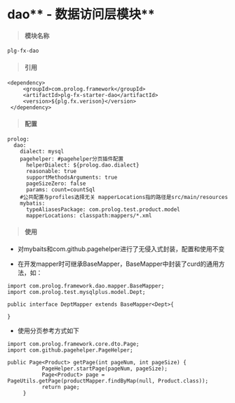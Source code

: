 # dao** - 数据访问层模块**

> #### 模块名称

```
plg-fx-dao
```

> #### 引用

```
<dependency>
     <groupId>com.prolog.framework</groupId>
     <artifactId>plg-fx-starter-dao</artifactId>
     <version>${plg.fx.verison}</version>
 </dependency>
```

> #### 配置

```
prolog:
  dao:
    dialect: mysql
    pagehelper: #pagehelper分页插件配置
      helperDialect: ${prolog.dao.dialect}
      reasonable: true
      supportMethodsArguments: true
      pageSizeZero: false
      params: count=countSql
    #公共配置与profiles选择无关 mapperLocations指的路径是src/main/resources
    mybatis:
      typeAliasesPackage: com.prolog.test.product.model
      mapperLocations: classpath:mappers/*.xml
```

> #### 使用

* 对mybaits和com.github.pagehelper进行了无侵入式封装，配置和使用不变

* 在开发mapper时可继承BaseMapper，BaseMapper中封装了curd的通用方法，如：

```
import com.prolog.framework.dao.mapper.BaseMapper;
import com.prolog.test.mysqlplus.model.Dept;

public interface DeptMapper extends BaseMapper<Dept>{

}
```

* 使用分页参考方式如下

```
import com.prolog.framework.core.dto.Page;
import com.github.pagehelper.PageHelper;

public Page<Product> getPage(int pageNum, int pageSize) {
           PageHelper.startPage(pageNum, pageSize);
           Page<Product> page = PageUtils.getPage(productMapper.findByMap(null, Product.class));
           return page;
     }
```



